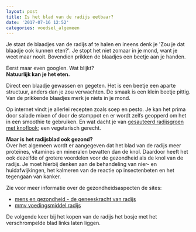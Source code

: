 ```yaml
---
layout: post
title: Is het blad van de radijs eetbaar?
date: '2017-07-16 12:52'
categories: voedsel_algemeen
---
```


Je staat de blaadjes van de radijs af te halen en ineens denk je 'Zou je dat blaadje ook kunnen eten?'.
Je stopt het niet zomaar in je mond, want je weet maar nooit. Bovendien prikken de blaadjes een beetje aan je handen.

  Eerst maar even googlen. Wat blijkt?  
   **Natuurlijk kan je het eten.**   

Direct een blaadje gewassen en gegeten. Het is een beetje een aparte structuur, anders dan je zou verwachten. De smaak is een klein beetje pittig. Van de prikkende blaadjes merk je niets in je mond.

Op internet vindt je allerlei recepten zoals soep en pesto.
Je kan het prima door salade mixen of door de stamppot en er wordt zelfs geopperd om het in een smoothie te gebruiken.
En wat dacht je van [gesauteerd radijsgroen met knoflook]; een vegetarisch gerecht.

  **Maar is het radijsblad ook gezond?**  
  Over het algemeen wordt er aangegeven dat het blad van de radijs meer proteïnes, vitamines en mineralen bevatten dan de knol. Daardoor heeft het ook dezelfde of grotere voordelen voor de gezondheid als de knol van de radijs. Je moet hierbij denken aan de behandeling van nier- en huidafwijkingen, het kalmeren van de reactie op insectenbeten en het tegengaan van kanker.  

Zie voor meer informatie over de gezondheidsaspecten de sites:  
- [mens en gezondheid - de geneeskracht van radijs]
- [mmv voedingsmiddel radijs]  

De volgende keer bij het kopen van de radijs het bosje met het verschrompelde blad links laten liggen.

[comment]: # (Bronnen gebruikt in het document)
[gesauteerd radijsgroen met knoflook]:https://vegetus.nl/gesauteerd-radijsgroen-met-knoflook/
[mens en gezondheid - de geneeskracht van radijs]:http://mens-en-gezondheid.infonu.nl/gezonde-voeding/100585-de-geneeskracht-van-radijs.html
[mmv voedingsmiddel radijs]:https://www.mmv.nl/voedingsmiddel/radijs
